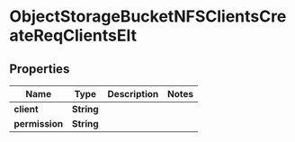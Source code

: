 # ObjectStorageBucketNFSClientsCreateReqClientsElt

## Properties
Name | Type | Description | Notes
------------ | ------------- | ------------- | -------------
**client** | **String** |  | 
**permission** | **String** |  | 
